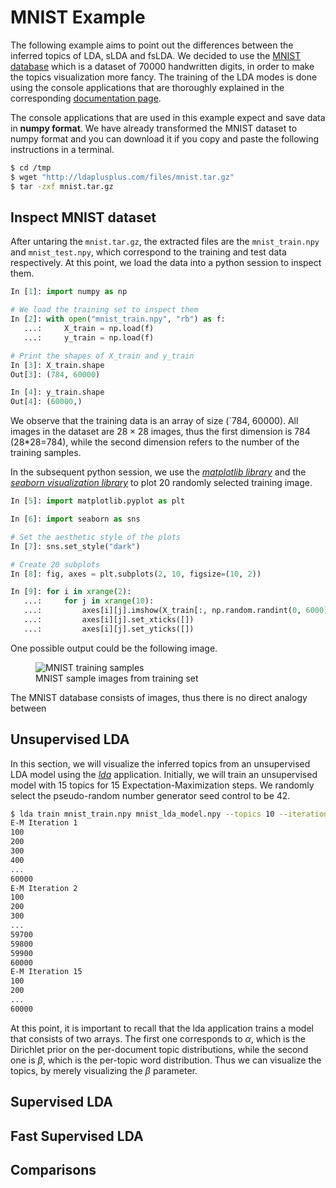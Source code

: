 MNIST Example
=============

The following example aims to point out the differences between the inferred
topics of LDA, sLDA and fsLDA. We decided to use the [MNIST
database](http://yann.lecun.com/exdb/mnist/) which is a dataset of 70000
handwritten digits, in order to make the topics visualization more fancy. The
training of the LDA modes is done using the console applications that are
thoroughly explained in the corresponding [documentation
page](/console-applications/).

The console applications that are used in this example expect and save data in
**numpy format**. We have already transformed the MNIST dataset to numpy format
and you can download it if you copy and paste the following instructions in a
terminal.

```bash
$ cd /tmp
$ wget "http://ldaplusplus.com/files/mnist.tar.gz"
$ tar -zxf mnist.tar.gz
```

Inspect MNIST dataset
---------------------

After untaring the `mnist.tar.gz`, the extracted files are the
`mnist_train.npy` and `mnist_test.npy`, which correspond to the training and
test data respectively. At this point, we load the data into a python session
to inspect them.

```python
In [1]: import numpy as np

# We load the training set to inspect them
In [2]: with open("mnist_train.npy", "rb") as f:
   ...:     X_train = np.load(f)
   ...:     y_train = np.load(f)

# Print the shapes of X_train and y_train 
In [3]: X_train.shape
Out[3]: (784, 60000)

In [4]: y_train.shape
Out[4]: (60000,)
```

We observe that the training data is an array of size (`784, 60000). All images
in the dataset are $28\times28$ images, thus the first dimension is 784
(28*28=784), while the second dimension refers to the number of the training
samples.

In the subsequent python session, we use the [*matplotlib
library*](http://matplotlib.org/) and the [*seaborn visualization
library*](https://stanford.edu/~mwaskom/software/seaborn/) to plot 20 randomly
selected training image.

```python
In [5]: import matplotlib.pyplot as plt

In [6]: import seaborn as sns

# Set the aesthetic style of the plots
In [7]: sns.set_style("dark")

# Create 20 subplots
In [8]: fig, axes = plt.subplots(2, 10, figsize=(10, 2))

In [9]: for i in xrange(2):
   ...:     for j in xrange(10):
   ...:         axes[i][j].imshow(X_train[:, np.random.randint(0, 6000)].reshape(28, 28), cmap='gray_r', interpolation='nearest')
   ...:         axes[i][j].set_xticks([])
   ...:         axes[i][j].set_yticks([])
```

One possible output could be the following image.

<figure>
    <img src="/img/mnist-example/mnist_training_samples.svg"
         alt="MNIST training samples"
         class="full-width" />
    <figcaption>MNIST sample images from training set</figcaption>
</figure>

The MNIST database consists of images, thus there is no direct analogy between 

Unsupervised LDA
----------------

In this section, we will visualize the inferred topics from an unsupervised LDA
model using the [*lda*](/console-applications/) application. Initially, we
will train an unsupervised model with 15 topics for 15 Expectation-Maximization
steps. We randomly select the pseudo-random number generator seed control to be
42.

```bash
$ lda train mnist_train.npy mnist_lda_model.npy --topics 10 --iterations 15 --random_state 42 --workers 4
E-M Iteration 1
100
200
300
400
...
60000
E-M Iteration 2
100
200
300
...
59700
59800
59900
60000
E-M Iteration 15
100
200
...
60000
```

At this point, it is important to recall that the lda application trains a
model that consists of two arrays. The first one corresponds to $\alpha$, which
is the Dirichlet prior on the per-document topic distributions, while the
second one is $\beta$, which is the per-topic word distribution. Thus we can
visualize the topics, by merely visualizing the $\beta$ parameter.

Supervised LDA
--------------

Fast Supervised LDA
-------------------

Comparisons
-----------
